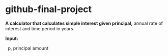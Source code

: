 # github-final-project

**A calculator that calculates simple interest given principal,** annual rate of interest and time period in years.  

**Input:**  

  &nbsp; p, principal amount
